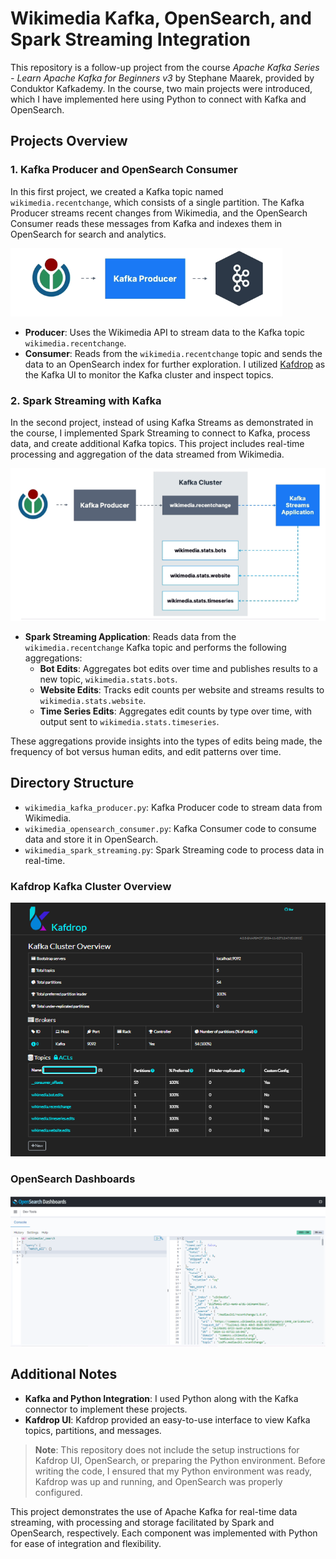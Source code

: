 # Wikimedia Kafka, OpenSearch, and Spark Streaming Integration

This repository is a follow-up project from the course *Apache Kafka Series - Learn Apache Kafka for Beginners v3* by Stephane Maarek, provided by Conduktor Kafkademy. In the course, two main projects were introduced, which I have implemented here using Python to connect with Kafka and OpenSearch.

## Projects Overview

### 1. Kafka Producer and OpenSearch Consumer
In this first project, we created a Kafka topic named `wikimedia.recentchange`, which consists of a single partition. The Kafka Producer streams recent changes from Wikimedia, and the OpenSearch Consumer reads these messages from Kafka and indexes them in OpenSearch for search and analytics.

![Kafka Producer and OpenSearch Consumer](images/Kafka%20Producer%20and%20OpenSearch%20Consumer.PNG)

- **Producer**: Uses the Wikimedia API to stream data to the Kafka topic `wikimedia.recentchange`.
- **Consumer**: Reads from the `wikimedia.recentchange` topic and sends the data to an OpenSearch index for further exploration. I utilized [Kafdrop](https://github.com/obsidiandynamics/kafdrop) as the Kafka UI to monitor the Kafka cluster and inspect topics.

### 2. Spark Streaming with Kafka
In the second project, instead of using Kafka Streams as demonstrated in the course, I implemented Spark Streaming to connect to Kafka, process data, and create additional Kafka topics. This project includes real-time processing and aggregation of the data streamed from Wikimedia.

![Spark Streaming with Kafka](images/Spark%20Streaming%20with%20Kafka.PNG)

- **Spark Streaming Application**: Reads data from the `wikimedia.recentchange` Kafka topic and performs the following aggregations:
  - **Bot Edits**: Aggregates bot edits over time and publishes results to a new topic, `wikimedia.stats.bots`.
  - **Website Edits**: Tracks edit counts per website and streams results to `wikimedia.stats.website`.
  - **Time Series Edits**: Aggregates edit counts by type over time, with output sent to `wikimedia.stats.timeseries`.

These aggregations provide insights into the types of edits being made, the frequency of bot versus human edits, and edit patterns over time.

## Directory Structure
- `wikimedia_kafka_producer.py`: Kafka Producer code to stream data from Wikimedia.
- `wikimedia_opensearch_consumer.py`: Kafka Consumer code to consume data and store it in OpenSearch.
- `wikimedia_spark_streaming.py`: Spark Streaming code to process data in real-time.

### Kafdrop Kafka Cluster Overview
![Kafdrop Kafka Cluster Overview](images/kafdrop.PNG)

### OpenSearch Dashboards
![OpenSearch Dashboards](images/Opensearch.PNG)

## Additional Notes
- **Kafka and Python Integration**: I used Python along with the Kafka connector to implement these projects.
- **Kafdrop UI**: Kafdrop provided an easy-to-use interface to view Kafka topics, partitions, and messages.
  
> **Note**: This repository does not include the setup instructions for Kafdrop UI, OpenSearch, or preparing the Python environment. Before writing the code, I ensured that my Python environment was ready, Kafdrop was up and running, and OpenSearch was properly configured.
  
This project demonstrates the use of Apache Kafka for real-time data streaming, with processing and storage facilitated by Spark and OpenSearch, respectively. Each component was implemented with Python for ease of integration and flexibility.
